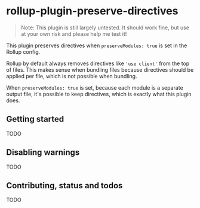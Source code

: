 # rollup-plugin-preserve-directives

> Note: This plugin is still largely untested. It should work fine, but use at your own risk and please help me test it!

This plugin preserves directives when `preserveModules: true` is set in the Rollup config.

Rollup by default always removes directives like `'use client'` from the top of files. This makes sense when bundling files because directives should be applied per file, which is not possible when bundling.

When `preserveModules: true` is set, because each module is a separate output file, it's possible to keep directives, which is exactly what this plugin does.

## Getting started

TODO

## Disabling warnings

TODO

## Contributing, status and todos

TODO
